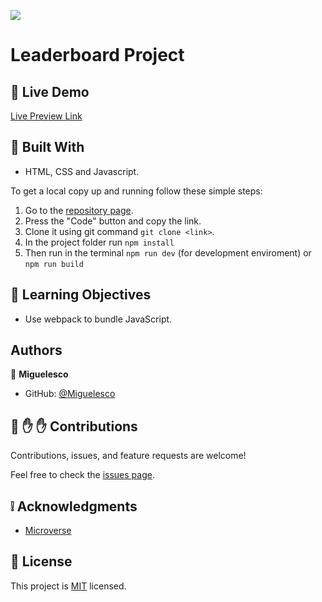 ![](https://img.shields.io/badge/Microverse-blueviolet)

# Leaderboard Project

<!-- In this project, I set up my first Capstone Project about a Web Design Course.  My goal here is make 2 pages (home and about) of my web development course for mobile and desktop version.

- ![screenshot](/assets/images/1.png) 
- ![screenshot](/assets/images/2.png) 
- ![screenshot](/assets/images/3.png) 
- ![screenshot](/assets/images/4.png)  -->

## :red_circle: Live Demo

[Live Preview Link](https://miguelesco.github.io/leaderboard/) 

## :hammer: Built With

- HTML, CSS and Javascript.

To get a local copy up and running follow these simple steps:

1. Go to the [repository page](https://github.com/miguelesco/leaderboard/).
2. Press the "Code" button and copy the link.
3. Clone it using git command `git clone <link>`.
4. In the project folder run `npm install`
5. Then run in the terminal `npm run dev` (for development enviroment) or `npm run build`

## :blue_book: Learning Objectives

- Use webpack to bundle JavaScript.

## Authors

👤 **Miguelesco**

- GitHub: [@Miguelesco](https://github.com/miguelesco)


## 🤝 :raised_hand: :raised_hand: Contributions

Contributions, issues, and feature requests are welcome!

Feel free to check the [issues page](https://github.com/miguelesco/leaderboard/issues).

## :grey_exclamation: Acknowledgments

- [Microverse](https://www.microverse.org/)

## 📝 License

This project is [MIT](LICENSE) licensed.